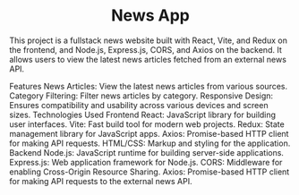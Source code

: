 <h1 align='center'>News App</h1>

This project is a fullstack news website built with React, Vite, and Redux on the frontend, and Node.js, Express.js, CORS, and Axios on the backend. It allows users to view the latest news articles fetched from an external news API.

Features
News Articles: View the latest news articles from various sources.
Category Filtering: Filter news articles by category.
Responsive Design: Ensures compatibility and usability across various devices and screen sizes.
Technologies Used
Frontend
React: JavaScript library for building user interfaces.
Vite: Fast build tool for modern web projects.
Redux: State management library for JavaScript apps.
Axios: Promise-based HTTP client for making API requests.
HTML/CSS: Markup and styling for the application.
Backend
Node.js: JavaScript runtime for building server-side applications.
Express.js: Web application framework for Node.js.
CORS: Middleware for enabling Cross-Origin Resource Sharing.
Axios: Promise-based HTTP client for making API requests to the external news API.
